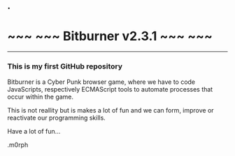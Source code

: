 .
------------------------------------------------------------------------
# ~~~ ~~~ Bitburner v2.3.1 ~~~ ~~~
------------------------------------------------------------------------
### This is my first GitHub repository

Bitburner is a Cyber Punk browser game, where we have to code
JavaScripts, respectively ECMAScript tools to automate processes
that occur within the game.

This is not reallity but is makes a lot of fun and we can form,
improve or reactivate our programming skills.

Have a lot of fun...

.m0rph

